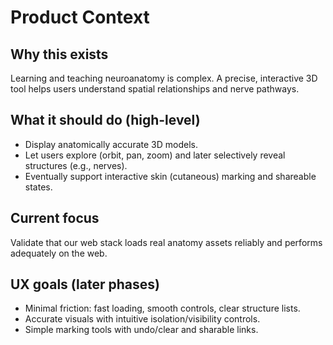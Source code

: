 # Product Context

## Why this exists
Learning and teaching neuroanatomy is complex. A precise, interactive 3D tool helps users understand spatial relationships and nerve pathways.

## What it should do (high-level)
- Display anatomically accurate 3D models.
- Let users explore (orbit, pan, zoom) and later selectively reveal structures (e.g., nerves).
- Eventually support interactive skin (cutaneous) marking and shareable states.

## Current focus
Validate that our web stack loads real anatomy assets reliably and performs adequately on the web.

## UX goals (later phases)
- Minimal friction: fast loading, smooth controls, clear structure lists.
- Accurate visuals with intuitive isolation/visibility controls.
- Simple marking tools with undo/clear and sharable links.
